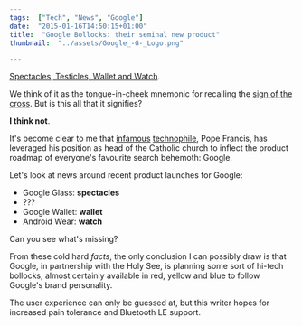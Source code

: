 ```yaml
---
tags:  ["Tech", "News", "Google"]
date:  "2015-01-16T14:50:15+01:00"
title:  "Google Bollocks: their seminal new product"
thumbnail:  "../assets/Google_-G-_Logo.png"

---
```

[Spectacles, Testicles, Wallet and Watch](https://www.youtube.com/watch?v=2ZTp1coqajQ#t=33s).

We think of it as the tongue-in-cheek mnemonic for recalling the [sign of the cross](http://en.wikipedia.org/wiki/Sign_of_the_Cross). But is this all that it signifies?

**I think not**.

It's become clear to me that [infamous](http://www.journalism.org/2014/03/06/media-coverage-of-pope-francis-first-year/) [technophile](http://www.washingtonpost.com/blogs/the-switch/wp/2014/01/23/the-pope-calls-the-internet-a-gift-from-god/), Pope Francis, has leveraged his position as head of the Catholic church to inflect the product roadmap of everyone's favourite search behemoth: Google.

Let's look at news around recent product launches for Google:

* Google Glass: **spectacles**
* ???
* Google Wallet: **wallet**
* Android Wear: **watch**

Can you see what's missing?

From these cold hard _facts_, the only conclusion I can possibly draw is that Google, in partnership with the Holy See, is planning some sort of hi-tech bollocks, almost certainly available in red, yellow and blue to follow Google's brand personality.

The user experience can only be guessed at, but this writer hopes for increased pain tolerance and Bluetooth LE support.
